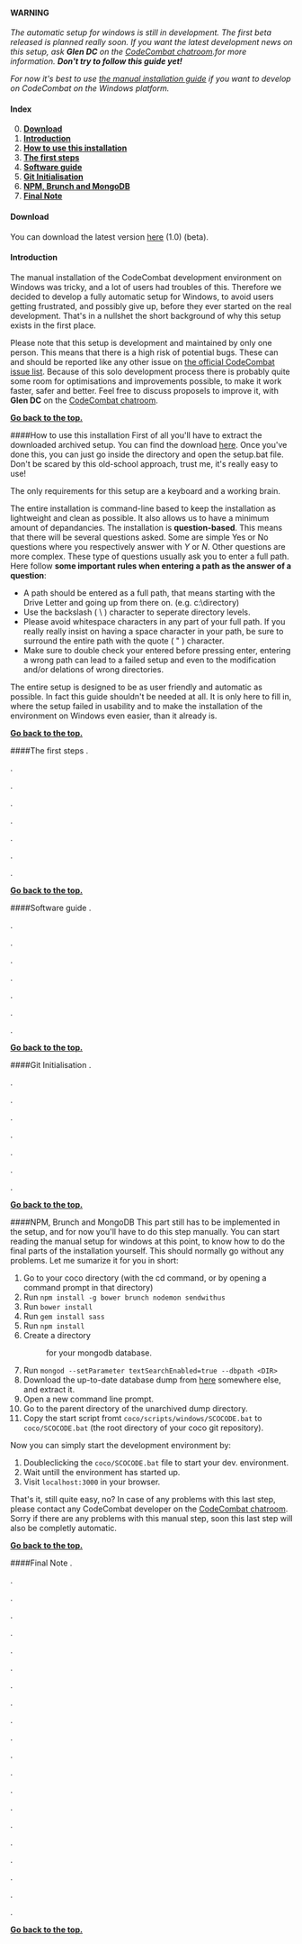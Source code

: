 #### WARNING
_The automatic setup for windows is still in development. The first beta released is planned really soon. If you want the latest development news on this setup, ask **Glen DC** on the [CodeCombat chatroom](http://www.hipchat.com/g3plnOKqa).for more information. **Don't try to follow this guide yet!**_

_For now it's best to use [the manual installation guide](https://github.com/codecombat/codecombat/wiki/Windows-Development-Environment-Setup-Guide) if you want to develop on CodeCombat on the Windows platform._

#### Index
0. **[Download](#download)**
1. **[Introduction](#introduction)**
2. **[How to use this installation](#how-to-use-this-installation)**
3. **[The first steps](#the-first-steps)**
4. **[Software guide](#software-guide)**
5. **[Git Initialisation](#git-initialisation)**
6. **[NPM, Brunch and MongoDB](#npm-brunch-and-mongodb)**
7. **[Final Note](#final-note)**

#### Download
You can download the latest version [here](https://www.google.com/#q=Sorry+the+setup+is+not+available+yet.) (1.0) (beta).

#### Introduction
The manual installation of the CodeCombat development environment on Windows was tricky, and a lot of users had troubles of this. Therefore we decided to develop a fully automatic setup for Windows, to avoid users getting frustrated, and possibly give up, before they ever started on the real development. That's in a nullshet the short background of why this setup exists in the first place.

Please note that this setup is development and maintained by only one person. This means that there is a high risk of potential bugs. These can and should be reported like any other issue on [the official CodeCombat issue list](https://github.com/codecombat/codecombat/issues?labels=enhancement&state=open). Because of this solo development process there is probably quite some room for optimisations and improvements possible, to make it work faster, safer and better. Feel free to discuss proposels to improve it, with **Glen DC** on the [CodeCombat chatroom](http://www.hipchat.com/g3plnOKqa).

**[Go back to the top.](#index)**

####How to use this installation
First of all you'll have to extract the downloaded archived setup. You can find the download [here](#download). Once you've done this, you can just go inside the directory and open the setup.bat file. Don't be scared by this old-school approach, trust me, it's really easy to use!

The only requirements for this setup are a keyboard and a working brain.

The entire installation is command-line based to keep the installation as lightweight and clean as possible. It also allows us to have a minimum amount of depandancies. The installation is **question-based**. This means that there will be several questions asked. Some are simple Yes or No questions where you respectively answer with _Y_ or _N_. Other questions are more complex. These type of questions usually ask you to enter a full path. Here follow **some important rules when entering a path as the answer of a question**:
* A path should be entered as a full path, that means starting with the Drive Letter and going up from there on. (e.g. c:\directory)
* Use the backslash ( \\ ) character to seperate directory levels.
* Please avoid whitespace characters in any part of your full path. If you really really insist on having a space character in your path, be sure to surround the entire path with the quote ( " ) character.
* Make sure to double check your entered before pressing enter, entering a wrong path can lead to a failed setup and even to the modification and/or delations of wrong directories.

The entire setup is designed to be as user friendly and automatic as possible. In fact this guide shouldn't be needed at all. It is only here to fill in, where the setup failed in usability and to make the installation of the environment on Windows even easier, than it already is.

**[Go back to the top.](#index)**

####The first steps
<insert awesome text here>
.

.

.

.

.

.

.

.

**[Go back to the top.](#index)**

####Software guide
<insert awesome text here>
.

.

.

.

.

.

.

.

**[Go back to the top.](#index)**

####Git Initialisation
<insert awesome text here>
.

.

.

.

.

.

.

.

**[Go back to the top.](#index)**

####NPM, Brunch and MongoDB
This part still has to be implemented in the setup, and for now you'll have to do this step manually. You can start reading the manual setup for windows at this point, to know how to do the final parts of the installation yourself. This should normally go without any problems. Let me sumarize it for you in short:

1. Go to your coco directory (with the cd command, or by opening a command prompt in that directory)
2. Run `npm install -g bower brunch nodemon sendwithus`
3. Run `bower install`
4. Run `gem install sass`
5. Run `npm install`
6. Create a directory _<DIR>_ for your mongodb database.
7. Run `mongod --setParameter textSearchEnabled=true --dbpath <DIR>`
8. Download the up-to-date database dump from [here](http://23.21.59.137/dump.tar.gz) somewhere else, and extract it.
9. Open a new command line prompt.
10. Go to the parent directory of the unarchived dump directory.
11. Copy the start script fromt `coco/scripts/windows/SCOCODE.bat` to `coco/SCOCODE.bat` (the root directory of your coco git repository).

Now you can simply start the development environment by:
1. Doubleclicking the `coco/SCOCODE.bat` file to start your dev. environment.
2. Wait untill the environment has started up.
3. Visit `localhost:3000` in your browser.

That's it, still quite easy, no? In case of any problems with this last step, please contact any CodeCombat developer on the [CodeCombat chatroom](http://www.hipchat.com/g3plnOKqa). Sorry if there are any problems with this manual step, soon this last step will also be completly automatic.

**[Go back to the top.](#index)**

####Final Note
<insert awesome text here>
.

.

.

.

.

.

.

.

.

.

.

.

.

.

.

.

.

.

.

.

.

**[Go back to the top.](#index)**